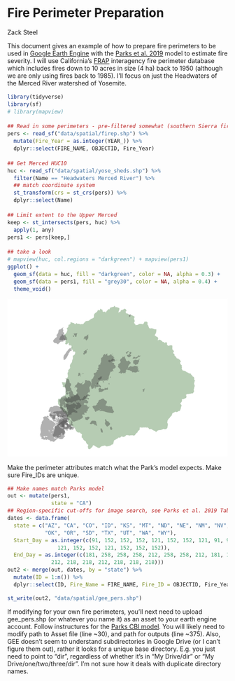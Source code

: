 Fire Perimeter Preparation
================
Zack Steel

This document gives an example of how to prepare fire perimeters to be
used in [Google Earth Engine](https://tinyurl.com/CBImodel) with the
[Parks et al. 2019](https://www.mdpi.com/2072-4292/11/14/1735) model to
estimate fire severity. I will use California’s
[FRAP](https://frap.fire.ca.gov/mapping/gis-data/) interagency fire
perimeter database which includes fires down to 10 acres in size (4 ha)
back to 1950 (although we are only using fires back to 1985). I’ll focus
on just the Headwaters of the Merced River watershed of Yosemite.

``` r
library(tidyverse)
library(sf)
# library(mapview)

## Read in some perimeters - pre-filtered somewhat (southern Sierra fires; >1984)
pers <- read_sf("data/spatial/firep.shp") %>% 
  mutate(Fire_Year = as.integer(YEAR_)) %>% 
  dplyr::select(FIRE_NAME, OBJECTID, Fire_Year)

## Get Merced HUC10
huc <- read_sf("data/spatial/yose_sheds.shp") %>% 
  filter(Name == "Headwaters Merced River") %>% 
  ## match coordinate system
  st_transform(crs = st_crs(pers)) %>% 
  dplyr::select(Name)

## Limit extent to the Upper Merced
keep <- st_intersects(pers, huc) %>% 
  apply(1, any)
pers1 <- pers[keep,]

## take a look
# mapview(huc, col.regions = "darkgreen") + mapview(pers1)
ggplot() +
  geom_sf(data = huc, fill = "darkgreen", color = NA, alpha = 0.3) +
  geom_sf(data = pers1, fill = "grey30", color = NA, alpha = 0.4) +
  theme_void()
```

![](PerimeterPrep_files/figure-gfm/unnamed-chunk-1-1.png)<!-- -->

Make the perimeter attributes match what the Park’s model expects. Make
sure Fire\_IDs are unique.

``` r
## Make names match Parks model
out <- mutate(pers1,
              state = "CA")
## Region-specific cut-offs for image search, see Parks et al. 2019 Table 2
dates <- data.frame(
  state = c("AZ", "CA", "CO", "ID", "KS", "MT", "ND", "NE", "NM", "NV", 
            "OK", "OR", "SD", "TX", "UT", "WA", "WY"),
  Start_Day = as.integer(c(91, 152, 152, 152, 121, 152, 152, 121, 91, 91,
                121, 152, 152, 121, 152, 152, 152)),
  End_Day = as.integer(c(181, 258, 258, 258, 212, 258, 258, 212, 181, 181,
              212, 218, 218, 212, 218, 218, 218)))
out2 <- merge(out, dates, by = "state") %>% 
  mutate(ID = 1:n()) %>% 
  dplyr::select(ID, Fire_Name = FIRE_NAME, Fire_ID = OBJECTID, Fire_Year, Start_Day, End_Day)
```

``` r
st_write(out2, "data/spatial/gee_pers.shp")
```

If modifying for your own fire perimeters, you’ll next need to upload
gee\_pers.shp (or whatever you name it) as an asset to your earth engine
account. Follow instructures for the [Parks CBI
model](https://tinyurl.com/CBImodel). You will likely need to modify
path to Asset file (line ~30), and path for outputs (line ~375). Also,
GEE doesn’t seem to understand subdirectories in Google Drive (or I
can’t figure them out), rather it looks for a unique base directory.
E.g. you just need to point to “dir”, regardless of whether it’s in “My
Drive/dir” or “My Drive/one/two/three/dir”. I’m not sure how it deals
with duplicate directory names.

